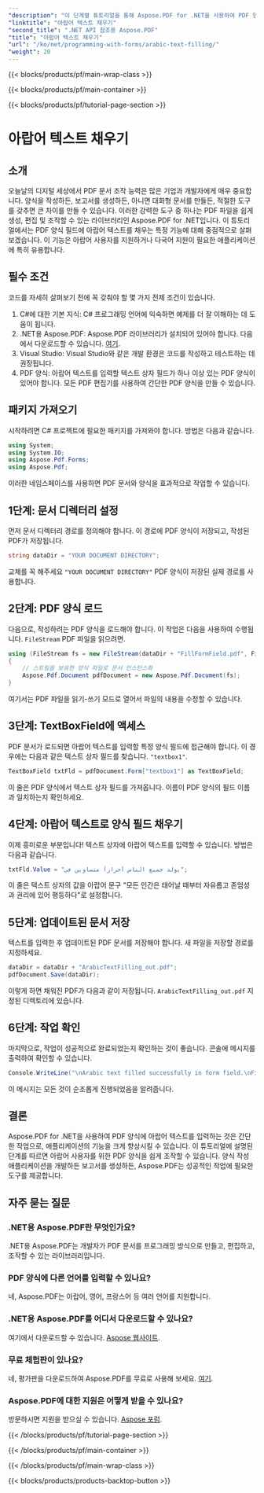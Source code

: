 ```yaml
---
"description": "이 단계별 튜토리얼을 통해 Aspose.PDF for .NET을 사용하여 PDF 양식에 아랍어 텍스트를 채우는 방법을 알아보세요. PDF 조작 기술을 향상시켜 보세요."
"linktitle": "아랍어 텍스트 채우기"
"second_title": ".NET API 참조용 Aspose.PDF"
"title": "아랍어 텍스트 채우기"
"url": "/ko/net/programming-with-forms/arabic-text-filling/"
"weight": 20
---
```


{{< blocks/products/pf/main-wrap-class >}}

{{< blocks/products/pf/main-container >}}

{{< blocks/products/pf/tutorial-page-section >}}

# 아랍어 텍스트 채우기

## 소개

오늘날의 디지털 세상에서 PDF 문서 조작 능력은 많은 기업과 개발자에게 매우 중요합니다. 양식을 작성하든, 보고서를 생성하든, 아니면 대화형 문서를 만들든, 적절한 도구를 갖추면 큰 차이를 만들 수 있습니다. 이러한 강력한 도구 중 하나는 PDF 파일을 쉽게 생성, 편집 및 조작할 수 있는 라이브러리인 Aspose.PDF for .NET입니다. 이 튜토리얼에서는 PDF 양식 필드에 아랍어 텍스트를 채우는 특정 기능에 대해 중점적으로 살펴보겠습니다. 이 기능은 아랍어 사용자를 지원하거나 다국어 지원이 필요한 애플리케이션에 특히 유용합니다.

## 필수 조건

코드를 자세히 살펴보기 전에 꼭 갖춰야 할 몇 가지 전제 조건이 있습니다.

1. C#에 대한 기본 지식: C# 프로그래밍 언어에 익숙하면 예제를 더 잘 이해하는 데 도움이 됩니다.
2. .NET용 Aspose.PDF: Aspose.PDF 라이브러리가 설치되어 있어야 합니다. 다음에서 다운로드할 수 있습니다. [여기](https://releases.aspose.com/pdf/net/).
3. Visual Studio: Visual Studio와 같은 개발 환경은 코드를 작성하고 테스트하는 데 권장됩니다.
4. PDF 양식: 아랍어 텍스트를 입력할 텍스트 상자 필드가 하나 이상 있는 PDF 양식이 있어야 합니다. 모든 PDF 편집기를 사용하여 간단한 PDF 양식을 만들 수 있습니다.

## 패키지 가져오기

시작하려면 C# 프로젝트에 필요한 패키지를 가져와야 합니다. 방법은 다음과 같습니다.

```csharp
using System;
using System.IO;
using Aspose.Pdf.Forms;
using Aspose.Pdf;
```

이러한 네임스페이스를 사용하면 PDF 문서와 양식을 효과적으로 작업할 수 있습니다.

## 1단계: 문서 디렉터리 설정

먼저 문서 디렉터리 경로를 정의해야 합니다. 이 경로에 PDF 양식이 저장되고, 작성된 PDF가 저장됩니다.

```csharp
string dataDir = "YOUR DOCUMENT DIRECTORY";
```

교체를 꼭 해주세요 `"YOUR DOCUMENT DIRECTORY"` PDF 양식이 저장된 실제 경로를 사용합니다.

## 2단계: PDF 양식 로드

다음으로, 작성하려는 PDF 양식을 로드해야 합니다. 이 작업은 다음을 사용하여 수행됩니다. `FileStream` PDF 파일을 읽으려면.

```csharp
using (FileStream fs = new FileStream(dataDir + "FillFormField.pdf", FileMode.Open, FileAccess.ReadWrite))
{
    // 스트림을 보유한 양식 파일로 문서 인스턴스화
    Aspose.Pdf.Document pdfDocument = new Aspose.Pdf.Document(fs);
}
```

여기서는 PDF 파일을 읽기-쓰기 모드로 열어서 파일의 내용을 수정할 수 있습니다.

## 3단계: TextBoxField에 액세스

PDF 문서가 로드되면 아랍어 텍스트를 입력할 특정 양식 필드에 접근해야 합니다. 이 경우에는 다음과 같은 텍스트 상자 필드를 찾습니다. `"textbox1"`.

```csharp
TextBoxField txtFld = pdfDocument.Form["textbox1"] as TextBoxField;
```

이 줄은 PDF 양식에서 텍스트 상자 필드를 가져옵니다. 이름이 PDF 양식의 필드 이름과 일치하는지 확인하세요.

## 4단계: 아랍어 텍스트로 양식 필드 채우기

이제 흥미로운 부분입니다! 텍스트 상자에 아랍어 텍스트를 입력할 수 있습니다. 방법은 다음과 같습니다.

```csharp
txtFld.Value = "يولد جميع الناس أحراراً متساوين في";
```

이 줄은 텍스트 상자의 값을 아랍어 문구 "모든 인간은 태어날 때부터 자유롭고 존엄성과 권리에 있어 평등하다"로 설정합니다.

## 5단계: 업데이트된 문서 저장

텍스트를 입력한 후 업데이트된 PDF 문서를 저장해야 합니다. 새 파일을 저장할 경로를 지정하세요.

```csharp
dataDir = dataDir + "ArabicTextFilling_out.pdf";
pdfDocument.Save(dataDir);
```

이렇게 하면 채워진 PDF가 다음과 같이 저장됩니다. `ArabicTextFilling_out.pdf` 지정된 디렉토리에 있습니다.

## 6단계: 작업 확인

마지막으로, 작업이 성공적으로 완료되었는지 확인하는 것이 좋습니다. 콘솔에 메시지를 출력하여 확인할 수 있습니다.

```csharp
Console.WriteLine("\nArabic text filled successfully in form field.\nFile saved at " + dataDir);
```

이 메시지는 모든 것이 순조롭게 진행되었음을 알려줍니다.

## 결론

Aspose.PDF for .NET을 사용하여 PDF 양식에 아랍어 텍스트를 입력하는 것은 간단한 작업으로, 애플리케이션의 기능을 크게 향상시킬 수 있습니다. 이 튜토리얼에 설명된 단계를 따르면 아랍어 사용자를 위한 PDF 양식을 쉽게 조작할 수 있습니다. 양식 작성 애플리케이션을 개발하든 보고서를 생성하든, Aspose.PDF는 성공적인 작업에 필요한 도구를 제공합니다.

## 자주 묻는 질문

### .NET용 Aspose.PDF란 무엇인가요?
.NET용 Aspose.PDF는 개발자가 PDF 문서를 프로그래밍 방식으로 만들고, 편집하고, 조작할 수 있는 라이브러리입니다.

### PDF 양식에 다른 언어를 입력할 수 있나요?
네, Aspose.PDF는 아랍어, 영어, 프랑스어 등 여러 언어를 지원합니다.

### .NET용 Aspose.PDF를 어디서 다운로드할 수 있나요?
여기에서 다운로드할 수 있습니다. [Aspose 웹사이트](https://releases.aspose.com/pdf/net/).

### 무료 체험판이 있나요?
네, 평가판을 다운로드하여 Aspose.PDF를 무료로 사용해 보세요. [여기](https://releases.aspose.com/).

### Aspose.PDF에 대한 지원은 어떻게 받을 수 있나요?
방문하시면 지원을 받으실 수 있습니다. [Aspose 포럼](https://forum.aspose.com/c/pdf/10).

{{< /blocks/products/pf/tutorial-page-section >}}

{{< /blocks/products/pf/main-container >}}

{{< /blocks/products/pf/main-wrap-class >}}

{{< blocks/products/products-backtop-button >}}